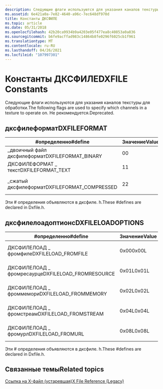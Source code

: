 ```yaml
---
description: Следующие флаги используются для указания каналов текстуры для обработки. Не рекомендуется.
ms.assetid: 6e421a0a-7e82-4640-a96c-7ec648df970d
title: Константы ДКСФИЛЕ
ms.topic: article
ms.date: 05/31/2018
ms.openlocfilehash: 42b20ca9934b9a4203e05f477ea8c40853a0a836
ms.sourcegitcommit: b6fe9acffad983c14864b8fe0296f6025cb1f961
ms.translationtype: MT
ms.contentlocale: ru-RU
ms.lasthandoff: 04/26/2021
ms.locfileid: "107997301"
---
```

# <a name="dxfile-constants"></a><span data-ttu-id="9cb43-104">Константы ДКСФИЛЕ</span><span class="sxs-lookup"><span data-stu-id="9cb43-104">DXFILE Constants</span></span>

<span data-ttu-id="9cb43-105">Следующие флаги используются для указания каналов текстуры для обработки.</span><span class="sxs-lookup"><span data-stu-id="9cb43-105">The following flags are used to specify which channels in a texture to operate on.</span></span> <span data-ttu-id="9cb43-106">Не рекомендуется.</span><span class="sxs-lookup"><span data-stu-id="9cb43-106">Deprecated.</span></span>

## <a name="dxfileformat"></a><span data-ttu-id="9cb43-107">дксфилеформат</span><span class="sxs-lookup"><span data-stu-id="9cb43-107">DXFILEFORMAT</span></span>



| <span data-ttu-id="9cb43-108">\#определенно</span><span class="sxs-lookup"><span data-stu-id="9cb43-108">\#define</span></span>                 | <span data-ttu-id="9cb43-109">Значение</span><span class="sxs-lookup"><span data-stu-id="9cb43-109">Value</span></span> | <span data-ttu-id="9cb43-110">Описание</span><span class="sxs-lookup"><span data-stu-id="9cb43-110">Description</span></span>      |
|--------------------------|-------|------------------|
| <span data-ttu-id="9cb43-111">\_двоичный файл дксфилеформат</span><span class="sxs-lookup"><span data-stu-id="9cb43-111">DXFILEFORMAT\_BINARY</span></span>     | <span data-ttu-id="9cb43-112">0</span><span class="sxs-lookup"><span data-stu-id="9cb43-112">0</span></span>     | <span data-ttu-id="9cb43-113">Двоичный файл.</span><span class="sxs-lookup"><span data-stu-id="9cb43-113">Binary file.</span></span>     |
| <span data-ttu-id="9cb43-114">ДКСФИЛЕФОРМАТ \_ текст</span><span class="sxs-lookup"><span data-stu-id="9cb43-114">DXFILEFORMAT\_TEXT</span></span>       | <span data-ttu-id="9cb43-115">1</span><span class="sxs-lookup"><span data-stu-id="9cb43-115">1</span></span>     | <span data-ttu-id="9cb43-116">Текстовый файл.</span><span class="sxs-lookup"><span data-stu-id="9cb43-116">Text file.</span></span>       |
| <span data-ttu-id="9cb43-117">\_сжатый дксфилеформат</span><span class="sxs-lookup"><span data-stu-id="9cb43-117">DXFILEFORMAT\_COMPRESSED</span></span> | <span data-ttu-id="9cb43-118">2</span><span class="sxs-lookup"><span data-stu-id="9cb43-118">2</span></span>     | <span data-ttu-id="9cb43-119">Сжатый файл.</span><span class="sxs-lookup"><span data-stu-id="9cb43-119">Compressed file.</span></span> |



 

<span data-ttu-id="9cb43-120">Эти \# определения объявляются в дксфиле. h.</span><span class="sxs-lookup"><span data-stu-id="9cb43-120">These \#defines are declared in Dxfile.h.</span></span>

## <a name="dxfileloadoptions"></a><span data-ttu-id="9cb43-121">дксфилелоадоптионс</span><span class="sxs-lookup"><span data-stu-id="9cb43-121">DXFILELOADOPTIONS</span></span>



| <span data-ttu-id="9cb43-122">\#определенно</span><span class="sxs-lookup"><span data-stu-id="9cb43-122">\#define</span></span>                 | <span data-ttu-id="9cb43-123">Значение</span><span class="sxs-lookup"><span data-stu-id="9cb43-123">Value</span></span> | <span data-ttu-id="9cb43-124">Описание</span><span class="sxs-lookup"><span data-stu-id="9cb43-124">Description</span></span>                  |
|--------------------------|-------|------------------------------|
| <span data-ttu-id="9cb43-125">ДКСФИЛЕЛОАД \_ фромфиле</span><span class="sxs-lookup"><span data-stu-id="9cb43-125">DXFILELOAD\_FROMFILE</span></span>     | <span data-ttu-id="9cb43-126">0x00</span><span class="sxs-lookup"><span data-stu-id="9cb43-126">0x00L</span></span> | <span data-ttu-id="9cb43-127">Загрузить файл из файла.</span><span class="sxs-lookup"><span data-stu-id="9cb43-127">Load a file from a file.</span></span>     |
| <span data-ttu-id="9cb43-128">ДКСФИЛЕЛОАД \_ фромресаурце</span><span class="sxs-lookup"><span data-stu-id="9cb43-128">DXFILELOAD\_FROMRESOURCE</span></span> | <span data-ttu-id="9cb43-129">0x01L</span><span class="sxs-lookup"><span data-stu-id="9cb43-129">0x01L</span></span> | <span data-ttu-id="9cb43-130">Загрузка файла из ресурса.</span><span class="sxs-lookup"><span data-stu-id="9cb43-130">Load a file from a resource.</span></span> |
| <span data-ttu-id="9cb43-131">ДКСФИЛЕЛОАД \_ фроммемори</span><span class="sxs-lookup"><span data-stu-id="9cb43-131">DXFILELOAD\_FROMMEMORY</span></span>   | <span data-ttu-id="9cb43-132">0x02L</span><span class="sxs-lookup"><span data-stu-id="9cb43-132">0x02L</span></span> | <span data-ttu-id="9cb43-133">Загрузка файла из памяти.</span><span class="sxs-lookup"><span data-stu-id="9cb43-133">Load a file from memory.</span></span>     |
| <span data-ttu-id="9cb43-134">ДКСФИЛЕЛОАД \_ фромстреам</span><span class="sxs-lookup"><span data-stu-id="9cb43-134">DXFILELOAD\_FROMSTREAM</span></span>   | <span data-ttu-id="9cb43-135">0x04L</span><span class="sxs-lookup"><span data-stu-id="9cb43-135">0x04L</span></span> | <span data-ttu-id="9cb43-136">Загрузить файл из потока.</span><span class="sxs-lookup"><span data-stu-id="9cb43-136">Load a file from a stream.</span></span>   |
| <span data-ttu-id="9cb43-137">ДКСФИЛЕЛОАД \_ фромурл</span><span class="sxs-lookup"><span data-stu-id="9cb43-137">DXFILELOAD\_FROMURL</span></span>      | <span data-ttu-id="9cb43-138">0x08L</span><span class="sxs-lookup"><span data-stu-id="9cb43-138">0x08L</span></span> | <span data-ttu-id="9cb43-139">Загрузка файла из URL-адреса.</span><span class="sxs-lookup"><span data-stu-id="9cb43-139">Load a file from a URL.</span></span>      |



 

<span data-ttu-id="9cb43-140">Эти \# определения объявляются в дксфиле. h.</span><span class="sxs-lookup"><span data-stu-id="9cb43-140">These \#defines are declared in Dxfile.h.</span></span>

## <a name="related-topics"></a><span data-ttu-id="9cb43-141">Связанные темы</span><span class="sxs-lookup"><span data-stu-id="9cb43-141">Related topics</span></span>

<dl> <dt>

[<span data-ttu-id="9cb43-142">Ссылка на X-файл (устаревшая)</span><span class="sxs-lookup"><span data-stu-id="9cb43-142">X File Reference (Legacy)</span></span>](dx9-graphics-reference-x-file.md)
</dt> </dl>

 

 



